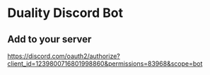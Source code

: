 # Duality Discord Bot

## Add to your server

https://discord.com/oauth2/authorize?client_id=1239800716801998860&permissions=83968&scope=bot
